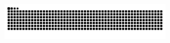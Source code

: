 <picture>
  <source media="(prefers-color-scheme: dark)" srcset="https://raw.githubusercontent.com/ordinyuki/ordinyuki/output/github-contribution-grid-snake-dark.svg">
  <source media="(prefers-color-scheme: light)" srcset="https://raw.githubusercontent.com/ordinyuki/ordinyuki/output/github-contribution-grid-snake.svg">
  <img alt="github contribution grid snake animation" src="https://raw.githubusercontent.com/ordinyuki/ordinyuki/output/github-contribution-grid-snake.svg">
</picture>
